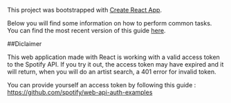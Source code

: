 This project was bootstrapped with [Create React App](https://github.com/facebookincubator/create-react-app).

Below you will find some information on how to perform common tasks.<br>
You can find the most recent version of this guide [here](https://github.com/facebookincubator/create-react-app/blob/master/packages/react-scripts/template/README.md).

##Diclaimer

This web application made with React is working with a valid access token to the Spotify API. If you try it out, the access token may have expired and it will return, when you will do an artist search, a 401 error for invalid token.

You can provide yourself an access token by following this guide : https://github.com/spotify/web-api-auth-examples
